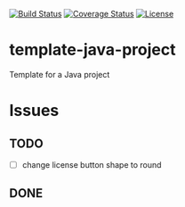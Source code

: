 [![Build Status](https://travis-ci.org/pascalpoizat/template-java-project.svg?branch=master)](https://travis-ci.org/pascalpoizat/template-java-project)
[![Coverage Status](https://coveralls.io/repos/pascalpoizat/template-java-project/badge.svg?branch=master&service=github)](https://coveralls.io/github/pascalpoizat/template-java-project?branch=master)
[![License](https://img.shields.io/badge/license-Apache%20License%202.0-blue.svg)](LICENSE)
# template-java-project
Template for a Java project

# Issues

## TODO

- [ ] change license button shape to round

## DONE

